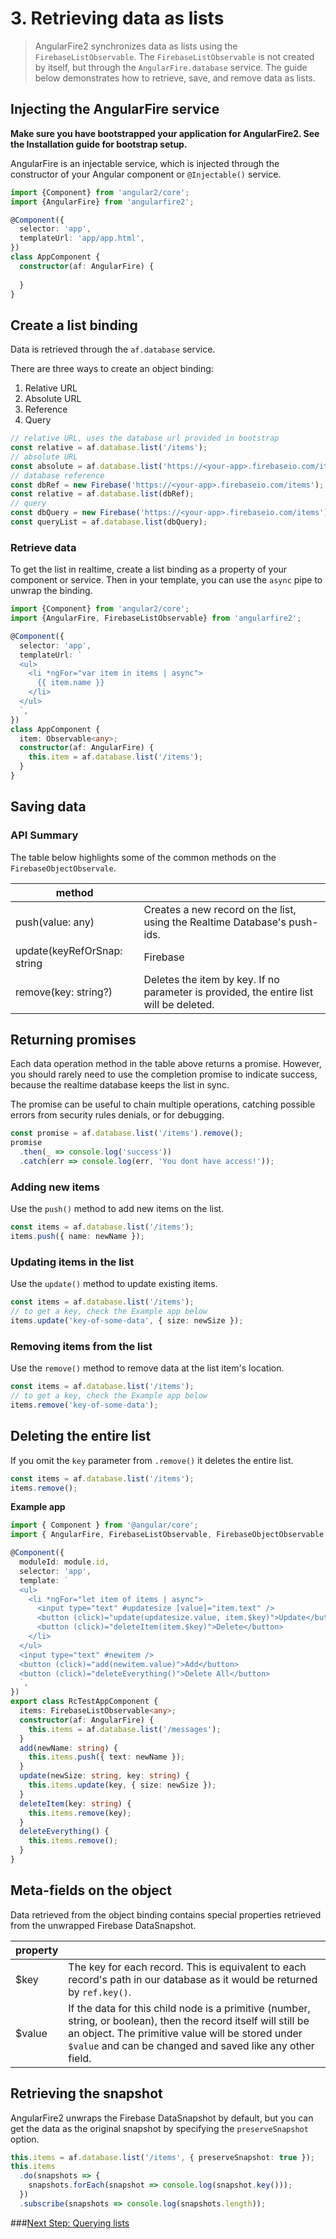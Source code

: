 # 3. Retrieving data as lists

> AngularFire2 synchronizes data as lists using the `FirebaseListObservable`. 
The `FirebaseListObservable` is not created by itself, but through the `AngularFire.database` service. 
The guide below demonstrates how to retrieve, save, and remove data as lists.

## Injecting the AngularFire service

**Make sure you have bootstrapped your application for AngularFire2. See the Installation guide for bootstrap setup.**

AngularFire is an injectable service, which is injected through the constructor of your Angular component or `@Injectable()` service.

```ts
import {Component} from 'angular2/core';
import {AngularFire} from 'angularfire2';

@Component({
  selector: 'app',
  templateUrl: 'app/app.html',
})
class AppComponent {
  constructor(af: AngularFire) {
         
  }
}
```

## Create a list binding

Data is retrieved through the `af.database` service.

There are three ways to create an object binding:

1. Relative URL
2. Absolute URL
3. Reference
4. Query

```ts
// relative URL, uses the database url provided in bootstrap
const relative = af.database.list('/items');
// absolute URL
const absolute = af.database.list('https://<your-app>.firebaseio.com/items');
// database reference
const dbRef = new Firebase('https://<your-app>.firebaseio.com/items');
const relative = af.database.list(dbRef);
// query 
const dbQuery = new Firebase('https://<your-app>.firebaseio.com/items').limitToLast(10);
const queryList = af.database.list(dbQuery);
```

### Retrieve data

To get the list in realtime, create a list binding as a property of your component or service.
Then in your template, you can use the `async` pipe to unwrap the binding.

```ts
import {Component} from 'angular2/core';
import {AngularFire, FirebaseListObservable} from 'angularfire2';

@Component({
  selector: 'app',
  templateUrl: `
  <ul>
    <li *ngFor="var item in items | async">
      {{ item.name }}
    </li>
  </ul>
  `,
})
class AppComponent {
  item: Observable<any>;
  constructor(af: AngularFire) {
    this.item = af.database.list('/items');
  }
}
```

## Saving data

### API Summary

The table below highlights some of the common methods on the `FirebaseObjectObservale`.

| method   |                    | 
| ---------|--------------------| 
| push(value: any) | Creates a new record on the list, using the Realtime Database's push-ids. | 
| update(keyRefOrSnap: string | Firebase | AFUnwrappedSnapshot, value: Object) | Updates an existing item in the array. Accepts a key, database reference, or an unwrapped snapshot. |
| remove(key: string?) | Deletes the item by key. If no parameter is provided, the entire list will be deleted. |

## Returning promises
Each data operation method in the table above returns a promise. However,
you should rarely need to use the completion promise to indicate success, 
because the realtime database keeps the list in sync. 

The promise can be useful to chain multiple operations, catching possible errors
from security rules denials, or for debugging.

```ts
const promise = af.database.list('/items').remove();
promise
  .then(_ => console.log('success'))
  .catch(err => console.log(err, 'You dont have access!'));
```

### Adding new items

Use the `push()` method to add new items on the list.

```ts
const items = af.database.list('/items');
items.push({ name: newName });
```

### Updating items in the list

Use the `update()` method to update existing items.

```ts
const items = af.database.list('/items');
// to get a key, check the Example app below
items.update('key-of-some-data', { size: newSize });
```

### Removing items from the list
Use the `remove()` method to remove data at the list item's location.

```ts
const items = af.database.list('/items');
// to get a key, check the Example app below
items.remove('key-of-some-data');
```

## Deleting the entire list

If you omit the `key` parameter from `.remove()` it deletes the entire list.

```ts
const items = af.database.list('/items');
items.remove();
```

**Example app**

```ts
import { Component } from '@angular/core';
import { AngularFire, FirebaseListObservable, FirebaseObjectObservable } from 'angularfire2';

@Component({
  moduleId: module.id,
  selector: 'app',
  template: `
  <ul>
    <li *ngFor="let item of items | async">
      <input type="text" #updatesize [value]="item.text" />
      <button (click)="update(updatesize.value, item.$key)">Update</button>
      <button (click)="deleteItem(item.$key)">Delete</button>
    </li>
  </ul>
  <input type="text" #newitem />
  <button (click)="add(newitem.value)">Add</button>
  <button (click)="deleteEverything()">Delete All</button>
  `,
})
export class RcTestAppComponent {
  items: FirebaseListObservable<any>;
  constructor(af: AngularFire) {
    this.items = af.database.list('/messages');
  }
  add(newName: string) {
    this.items.push({ text: newName });
  }
  update(newSize: string, key: string) {
    this.items.update(key, { size: newSize });
  }
  deleteItem(key: string) {    
    this.items.remove(key); 
  }
  deleteEverything() {
    this.items.remove();
  }
}
```

## Meta-fields on the object
Data retrieved from the object binding contains special properties retrieved from the unwrapped Firebase DataSnapshot.

| property |                    | 
| ---------|--------------------| 
| $key     | The key for each record. This is equivalent to each record's path in our database as it would be returned by `ref.key()`.|
| $value   | If the data for this child node is a primitive (number, string, or boolean), then the record itself will still be an object. The primitive value will be stored under `$value` and can be changed and saved like any other field.|

## Retrieving the snapshot
AngularFire2 unwraps the Firebase DataSnapshot by default, but you can get the data as the original snapshot by specifying the `preserveSnapshot` option. 

```ts
this.items = af.database.list('/items', { preserveSnapshot: true });
this.items
  .do(snapshots => {
    snapshots.forEach(snapshot => console.log(snapshot.key()));
  })
  .subscribe(snapshots => console.log(snapshots.length));
```

###[Next Step: Querying lists](4-querying-lists.md)

